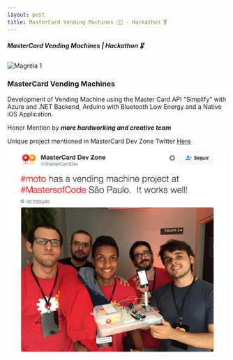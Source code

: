 ```yaml
---
layout: post
title: MasterCard Vending Machines 🍭🤖 - Hackathon 🎖
---
```


##### MasterCard Vending Machines | Hackathon 🎖

<img class="img img-responsive" src="https://github.com/ezefranca/ezefranca.github.io/blob/master/images/vending-machine.png?raw=true" alt="Magrela 1" />

### MasterCard Vending Machines

Development of Vending Machine using the Master Card API "Simplify" with Azure and .NET Backend, Arduino with Bluetooth Low Energy and a Native iOS Application.

Honor Mention by ***more hardworking and creative team***

Unique project mentioned in MasterCard Dev Zone Twitter [Here](https://twitter.com/mastercarddev/status/587274536317493249)

![Team](https://raw.githubusercontent.com/ezefranca/Hackathon-Masters-of-Code/master/twitter.png)



